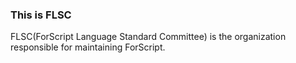 ### This is FLSC
FLSC(ForScript Language Standard Committee) is the organization responsible for maintaining ForScript.
